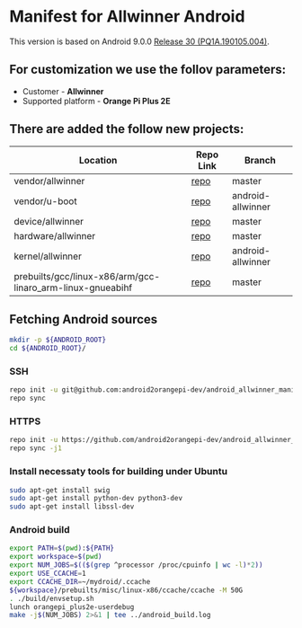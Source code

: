 # Manifest for Allwinner Android

This version is based on Android 9.0.0 [Release 30 (PQ1A.190105.004)](https://android.googlesource.com/platform/manifest/+/refs/heads/android-9.0.0_r30/default.xml).

## For customization we use the follov parameters:
* Customer - **Allwinner**
* Supported platform - **Orange Pi Plus 2E**

## There are added the follow new projects:
| Location | Repo Link | Branch |
| ------ | ------ | ------ |
| vendor/allwinner | [repo](https://github.com/android2orangepi-dev/android_allwinner_vendor) | master |
| vendor/u-boot | [repo](https://github.com/android2orangepi-dev/u-boot_mainline_fork) | android-allwinner |
| device/allwinner | [repo](https://github.com/android2orangepi-dev/android_allwinner_bsp) | master |
| hardware/allwinner | [repo](https://github.com/android2orangepi-dev/android_allwinner_hardware) | master |
| kernel/allwinner | [repo](https://github.com/android2orangepi-dev/linux) | android-allwinner |
| prebuilts/gcc/linux-x86/arm/gcc-linaro_arm-linux-gnueabihf | [repo](https://github.com/android2orangepi-dev/ext-compiler) | master |
 
## Fetching Android sources
```bash
mkdir -p ${ANDROID_ROOT}
cd ${ANDROID_ROOT}/
```

### SSH
```bash
repo init -u git@github.com:android2orangepi-dev/android_allwinner_manifest -b android-allwinner -m ssh.xml
repo sync
```

### HTTPS
```bash
repo init -u https://github.com/android2orangepi-dev/android_allwinner_manifest -b android-allwinner -m https.xml
repo sync -j1
```

### Install necessaty tools for building under Ubuntu
```bash
sudo apt-get install swig
sudo apt-get install python-dev python3-dev
sudo apt-get install libssl-dev
```

### Android build
```bash
export PATH=$(pwd):${PATH}
export workspace=$(pwd)
export NUM_JOBS=$(($(grep ^processor /proc/cpuinfo | wc -l)*2))
export USE_CCACHE=1
export CCACHE_DIR=~/mydroid/.ccache
${workspace}/prebuilts/misc/linux-x86/ccache/ccache -M 50G
. ./build/envsetup.sh
lunch orangepi_plus2e-userdebug
make -j$(NUM_JOBS) 2>&1 | tee ../android_build.log
```
